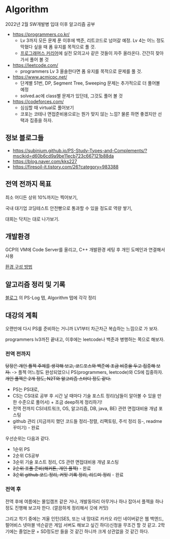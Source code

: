 # Algorithm

2022년 2월 SW개발병 입대 이후 알고리즘 공부

 - https://programmers.co.kr/
     * Lv 3까지 모든 문제 푼 이후에 백준, 리트코드로 넘어갈 예정. Lv 4는 어느 정도 막혔다 싶을 때 폼 유지를 목적으로 풀 것.
     * [프로그래머스 커리어](https://career.programmers.co.kr/)에 실전 모의고사 같은 것들이 자주 올라온다. 간간히 찾아가서 풀어 볼 것
  - https://leetcode.com/
     * programmers Lv 3 올솔한다면 폼 유지를 목적으로 문제를 풀 것.
- https://www.acmicpc.net/
     * 단계별 51번, DP, Segment Tree, Sweeping 문제는 추가적으로 더 풀어볼 예정
     * solved.ac에 class별 문제가 있던데, 그것도 풀어 볼 것
 - https://codeforces.com/
     * 심심할 때 virtual로 풀어보기
     * 코포는 코테나 면접준비용으로는 뭔가 맞지 않는 느낌? 물론 하면 좋겠지만 선택과 집중을 하자.

## 정보 블로그들
 - https://subinium.github.io/PS-Study-Types-and-Complements/?msclkid=d60b6cd9a9be11ecb723c667121b88da
 - https://blog.naver.com/kks227
 - https://firesoil-it.tistory.com/26?category=983388

## 전역 전까지 목표
최소 어디든 상위 10%까지는 찍어보기,

국내 대기업 코딩테스트 안전빵으로 통과할 수 있을 정도로 역량 쌓기,

대회는 닥치는 대로 나가보기.

## 개발환경
GCP의 VM에 Code Server를 올리고, C++ 개발환경 세팅 후 개인 도메인과 연결해서 사용

[환경 구성 방법](https://hyelie.tistory.com/entry/GCP-VS-Code-Server?category=947331)

## 알고리즘 정리 및 기록
[블로그](https://hyelie.tistory.com)
의 PS-Log 탭, Algorithm 탭에 각각 정리

## 대강의 계획
오랜만에 다시 PS를 준비하는 거니까
LV1부터 차근차근 복습하는 느낌으로 가 보자.

programmers lv3까진 끝내고, 이후에는 leetcode나 백준과 병행하는 쪽으로 해보자.

### 전역 전까지
~~당장은 개인 플젝 주제를 생각해 보고, 코드포스와 백준에 조금 비중을 두고 집중해 보자.~~ -> 플젝 어느정도 완성되었으니 PS(programmers, leetcode)와 CS에 집중하자.
~~개인 플젝은 2개 정도, N2T와 알고리즘 스터디 정도 같다.~~

 - PS는 PS대로,
 - CS는 CS대로 공부 후 시간 날 때마다 기술 포스트 정리(남들이 알아볼 수 있을 만 한 수준으로 풀어서) + 조금 deep하게 정리하기!
 - 전역 전까지 CS(네트워크, OS, 알고리즘, DB, java, BE) 관련 면접대비용 개념 포스팅
 - github 관리 (지금까지 했던 코드들 정리-정렬, 리팩토링, 주석 정리 등-, readme 꾸미기) - 완료

우선순위는 다음과 같다.
 - 1순위 PS
 - 2순위 CS공부
 - 3순위 기술 포스트 정리, CS 관련 면접대비용 개념 포스팅
 - ~~2순위 포폴 준비(해커톤, 개인 플젝)~~ - 완료
 - ~~3순위 github 코드 정리, 커밋 기록 정리, 리드미 정리~~ - 완료

 ### 전역 후
전역 후에 여름에는 몰입캠프 같은 거나, 개발동아리 아무거나 하나 잡아서 플젝을 하나정도 진행해 보고자 한다. (깔끔하게 정리해서 깃에 커밋)

그리고 학기 중에는 겨울 인턴(SES, 또는 내 맘대로 카카오 라인 네이버같은 웹 백엔드, 펄어비스 넷마블 넥슨같은 게임 서버도 해보고 싶긴 하다)신청을 무조건 할 것 같고. 2학기에는 졸업논문 + SD정도만 들을 것 같긴 하니까 크게 상관없을 것 같긴 하다.

